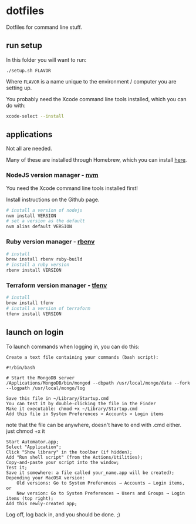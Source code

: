 # dotfiles

Dotfiles for command line stuff.

## run setup

In this folder you will want to run:

    ./setup.sh FLAVOR

Where `FLAVOR` is a name unique to the environment / computer you are setting up.

You probably need the Xcode command line tools installed, which you can do with:

```bash
xcode-select --install
```

## applications

Not all are needed.

Many of these are installed through Homebrew, which you can install [here](https://brew.sh/).

### NodeJS version manager - [nvm](https://github.com/nvm-sh/nvm)

You need the Xcode command line tools installed first!

Install instructions on the Github page.

```bash
# install a version of nodejs
nvm install VERSION
# set a version as the default
nvm alias default VERSION
```

### Ruby version manager - [rbenv](https://github.com/rbenv/rbenv)

```bash
# install
brew install rbenv ruby-build
# install a ruby version
rbenv install VERSION
```

### Terraform version manager - [tfenv](https://github.com/tfutils/tfenv)

```bash
# install
brew install tfenv
# install a version of terraform
tfenv install VERSION
```

## launch on login

To launch commands when logging in, you can do this:

    Create a text file containing your commands (bash script):

    #!/bin/bash

    # Start the MongoDB server
    /Applications/MongoDB/bin/mongod --dbpath /usr/local/mongo/data --fork --logpath /usr/local/mongo/log

    Save this file in ~/Library/Startup.cmd
    You can test it by double-clicking the file in the Finder
    Make it executable: chmod +x ~/Library/Startup.cmd
    Add this file in System Preferences > Accounts > Login items

note that the file can be anywhere, doesn't have to end with .cmd either. just chmod +x it



    Start Automator.app;
    Select "Application";
    Click "Show library" in the toolbar (if hidden);
    Add "Run shell script" (from the Actions/Utilities);
    Copy-and-paste your script into the window;
    Test it;
    Save it somewhere: a file called your_name.app will be created);
    Depending your MacOSX version:
        Old versions: Go to System Preferences → Accounts → Login items, or
        New version: Go to System Preferences → Users and Groups → Login items (top right);
    Add this newly-created app;

Log off, log back in, and you should be done. ;)
